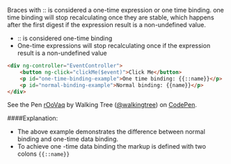 Braces with :: is considered a one-time expression or one time binding. one time binding will stop recalculating once they are stable, which happens after the first digest if the expression result is a non-undefined value.

* :: is considered one-time binding
* One-time expressions will stop recalculating once if the expression result is a non-undefined value

```html
<div ng-controller="EventController">
	<button ng-click="clickMe($event)">Click Me</button>
	<p id="one-time-binding-example">One time binding: {{::name}}</p>
	<p id="normal-binding-example">Normal binding: {{name}}</p>
</div>
```
<p data-height="268" data-theme-id="0" data-slug-hash="rOoVaq" data-default-tab="result" data-user="walkingtree" class='codepen'>See the Pen <a href='http://codepen.io/walkingtree/pen/rOoVaq/'>rOoVaq</a> by Walking Tree (<a href='http://codepen.io/walkingtree'>@walkingtree</a>) on <a href='http://codepen.io'>CodePen</a>.</p>
<script async src="//assets.codepen.io/assets/embed/ei.js"></script>

####Explanation:

* The above example demonstrates the difference between normal binding and one-time data binding.
* To achieve one -time data binding the markup is defined with two colons ```{{::name}}```


